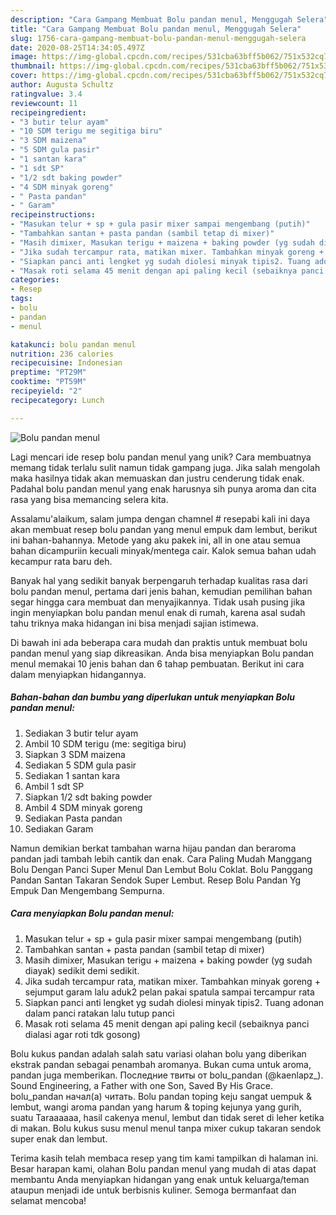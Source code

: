```yaml
---
description: "Cara Gampang Membuat Bolu pandan menul, Menggugah Selera"
title: "Cara Gampang Membuat Bolu pandan menul, Menggugah Selera"
slug: 1756-cara-gampang-membuat-bolu-pandan-menul-menggugah-selera
date: 2020-08-25T14:34:05.497Z
image: https://img-global.cpcdn.com/recipes/531cba63bff5b062/751x532cq70/bolu-pandan-menul-foto-resep-utama.jpg
thumbnail: https://img-global.cpcdn.com/recipes/531cba63bff5b062/751x532cq70/bolu-pandan-menul-foto-resep-utama.jpg
cover: https://img-global.cpcdn.com/recipes/531cba63bff5b062/751x532cq70/bolu-pandan-menul-foto-resep-utama.jpg
author: Augusta Schultz
ratingvalue: 3.4
reviewcount: 11
recipeingredient:
- "3 butir telur ayam"
- "10 SDM terigu me segitiga biru"
- "3 SDM maizena"
- "5 SDM gula pasir"
- "1 santan kara"
- "1 sdt SP"
- "1/2 sdt baking powder"
- "4 SDM minyak goreng"
- " Pasta pandan"
- " Garam"
recipeinstructions:
- "Masukan telur + sp + gula pasir mixer sampai mengembang (putih)"
- "Tambahkan santan + pasta pandan (sambil tetap di mixer)"
- "Masih dimixer, Masukan terigu + maizena + baking powder (yg sudah diayak) sedikit demi sedikit."
- "Jika sudah tercampur rata, matikan mixer. Tambahkan minyak goreng + sejumput garam lalu aduk2 pelan pakai spatula sampai tercampur rata"
- "Siapkan panci anti lengket yg sudah diolesi minyak tipis2. Tuang adonan dalam panci ratakan lalu tutup panci"
- "Masak roti selama 45 menit dengan api paling kecil (sebaiknya panci dialasi agar roti tdk gosong)"
categories:
- Resep
tags:
- bolu
- pandan
- menul

katakunci: bolu pandan menul 
nutrition: 236 calories
recipecuisine: Indonesian
preptime: "PT29M"
cooktime: "PT59M"
recipeyield: "2"
recipecategory: Lunch

---
```



![Bolu pandan menul](https://img-global.cpcdn.com/recipes/531cba63bff5b062/751x532cq70/bolu-pandan-menul-foto-resep-utama.jpg)

Lagi mencari ide resep bolu pandan menul yang unik? Cara membuatnya memang tidak terlalu sulit namun tidak gampang juga. Jika salah mengolah maka hasilnya tidak akan memuaskan dan justru cenderung tidak enak. Padahal bolu pandan menul yang enak harusnya sih punya aroma dan cita rasa yang bisa memancing selera kita.

Assalamu&#39;alaikum, salam jumpa dengan chamnel # resepabi kali ini daya akan membuat resep bolu pandan yang menul empuk dam lembut, berikut ini bahan-bahannya. Metode yang aku pakek ini, all in one atau semua bahan dicampuriin kecuali minyak/mentega cair. Kalok semua bahan udah kecampur rata baru deh.

Banyak hal yang sedikit banyak berpengaruh terhadap kualitas rasa dari bolu pandan menul, pertama dari jenis bahan, kemudian pemilihan bahan segar hingga cara membuat dan menyajikannya. Tidak usah pusing jika ingin menyiapkan bolu pandan menul enak di rumah, karena asal sudah tahu triknya maka hidangan ini bisa menjadi sajian istimewa.


Di bawah ini ada beberapa cara mudah dan praktis untuk membuat bolu pandan menul yang siap dikreasikan. Anda bisa menyiapkan Bolu pandan menul memakai 10 jenis bahan dan 6 tahap pembuatan. Berikut ini cara dalam menyiapkan hidangannya.

<!--inarticleads1-->

##### Bahan-bahan dan bumbu yang diperlukan untuk menyiapkan Bolu pandan menul:

1. Sediakan 3 butir telur ayam
1. Ambil 10 SDM terigu (me: segitiga biru)
1. Siapkan 3 SDM maizena
1. Sediakan 5 SDM gula pasir
1. Sediakan 1 santan kara
1. Ambil 1 sdt SP
1. Siapkan 1/2 sdt baking powder
1. Ambil 4 SDM minyak goreng
1. Sediakan  Pasta pandan
1. Sediakan  Garam


Namun demikian berkat tambahan warna hijau pandan dan beraroma pandan jadi tambah lebih cantik dan enak. Cara Paling Mudah Manggang Bolu Dengan Panci Super Menul Dan Lembut Bolu Coklat. Bolu Panggang Pandan Santan Takaran Sendok Super Lembut. Resep Bolu Pandan Yg Empuk Dan Mengembang Sempurna. 

<!--inarticleads2-->

##### Cara menyiapkan Bolu pandan menul:

1. Masukan telur + sp + gula pasir mixer sampai mengembang (putih)
1. Tambahkan santan + pasta pandan (sambil tetap di mixer)
1. Masih dimixer, Masukan terigu + maizena + baking powder (yg sudah diayak) sedikit demi sedikit.
1. Jika sudah tercampur rata, matikan mixer. Tambahkan minyak goreng + sejumput garam lalu aduk2 pelan pakai spatula sampai tercampur rata
1. Siapkan panci anti lengket yg sudah diolesi minyak tipis2. Tuang adonan dalam panci ratakan lalu tutup panci
1. Masak roti selama 45 menit dengan api paling kecil (sebaiknya panci dialasi agar roti tdk gosong)


Bolu kukus pandan adalah salah satu variasi olahan bolu yang diberikan ekstrak pandan sebagai penambah aromanya. Bukan cuma untuk aroma, pandan juga memberikan. Последние твиты от bolu_pandan (@kaenlapz_). Sound Engineering, a Father with one Son, Saved By His Grace. bolu_pandan начал(а) читать. Bolu pandan toping keju sangat uempuk &amp; lembut, wangi aroma pandan yang harum &amp; toping kejunya yang gurih, suatu Taraaaaaa, hasil cakenya menul, lembut dan tidak seret di leher ketika di makan. Bolu kukus susu menul menul tanpa mixer cukup takaran sendok super enak dan lembut. 

Terima kasih telah membaca resep yang tim kami tampilkan di halaman ini. Besar harapan kami, olahan Bolu pandan menul yang mudah di atas dapat membantu Anda menyiapkan hidangan yang enak untuk keluarga/teman ataupun menjadi ide untuk berbisnis kuliner. Semoga bermanfaat dan selamat mencoba!
